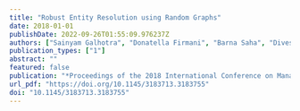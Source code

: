 ```yaml
---
title: "Robust Entity Resolution using Random Graphs"
date: 2018-01-01
publishDate: 2022-09-26T01:55:09.976237Z
authors: ["Sainyam Galhotra", "Donatella Firmani", "Barna Saha", "Divesh Srivastava"]
publication_types: ["1"]
abstract: ""
featured: false
publication: "*Proceedings of the 2018 International Conference on Management of Data, SIGMOD Conference 2018, Houston, TX, USA, June 10-15, 2018*"
url_pdf: "https://doi.org/10.1145/3183713.3183755"
doi: "10.1145/3183713.3183755"
---
```


